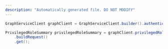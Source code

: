 ```yaml
---
description: "Automatically generated file. DO NOT MODIFY"
---
```

<!-- markdownlint-disable MD041 -->

```java
GraphServiceClient graphClient = GraphServiceClient.builder().authenticationProvider( authProvider ).buildClient();

PrivilegedRoleSummary privilegedRoleSummary = graphClient.privilegedRoles("{id}").summary()
    .buildRequest()
    .get();
```
